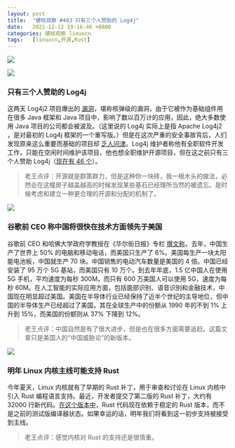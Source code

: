 ```yaml
---
layout: post
title:	"硬核观察 #483 只有三个人赞助的 Log4j"
date:	2021-12-12 19:16:46 +0800 
categories:	硬核观察 linuxcn 
tags:	[linuxcn,开源,Rust]
---
```



![](/Asserts/Images//attachment/album/202112/12/191540s4ik35skp9reni5e.jpg)


![](/Asserts/Images//attachment/album/202112/12/191555cq3iodko3ugfk5pk.jpg)


### 只有三个人赞助的 Log4j


这两天 Log4j2 项目爆出的 [漏洞](https://www.wired.com/story/log4j-flaw-hacking-internet/)，堪称核弹级的漏洞，由于它被作为基础组件用在很多 Java 框架和 Java 项目中，影响了数以百万计的应用，因此，绝大多数使用 Java 项目的公司都会被波及。（这里说的 Log4j 实际上是指 Apache Log4j2 ，是对最初的 Log4j 框架的一个重写版。）但是在这次严重的安全事故背后，人们发现原来这么重要而基础的项目却 [乏人问津](https://christine.website/blog/open-source-broken-2021-12-11)。Log4j 维护者称他有全职软件开发工作，只能在空闲时间维护该项目，他也想全职维护开源项目，但在这之前只有三个人赞助 Log4j（[现在有 46 个](https://github.com/sponsors/rgoers)）。



> 
> 老王点评：开源就是群策群力，但是这种你一块砖，我一根木头的做法，必然会在这幢房子越盖越高的时候发现某些基石已经理所当然的被遗忘。是时候考虑和建立一种更合理的开源和分配的机制了。
> 
> 
> 


![](/Asserts/Images//attachment/album/202112/12/191607sp20eee2efeqtecj.jpg)


### 谷歌前 CEO 称中国将很快在技术方面领先于美国


谷歌前 CEO 和哈佛大学政府学教授在《华尔街日报》专栏 [撰文称](https://www.wsj.com/articles/china-will-soon-lead-the-us-in-tech-global-leader-semiconductors-5g-wireless-green-energy-11638915759)，去年，中国生产了世界上 50% 的电脑和移动电话，而美国只生产了 6%。美国每生产一块太阳能电池板，中国就生产 70 块。中国销售的电动汽车数量是美国的 4 倍。中国已经安装了 95 万个 5G 基站，而美国只有 10 万个。到去年年底，1.5 亿中国人在使用 5G 手机，平均速度为每秒 300M，而只有 600 万美国人可以使用 5G，速度为每秒 60M。在人工智能的实际应用方面，包括面部识别、语音识别和金融技术，中国现在明显超过美国。美国在半导体行业已经保持了近半个世纪的主导地位，但中国的半导体生产已经超过了美国，其在全球生产中的份额从 1990 年的不到 1% 上升到 15%，而美国的份额则从 37% 下降到 12%。



> 
> 老王点评：中国自然是有了很大进步，但是也在很多方面需要追赶。这篇文章只是美国人的“中国威胁论”的新版本。
> 
> 
> 


![](/Asserts/Images//attachment/album/202112/12/191617j3f6hyrjeegfsxwr.jpg)


### 明年 Linux 内核主线可能支持 Rust


今年夏天，Linux 内核就有了早期的 Rust 补丁，用于审查和讨论在 Linux 内核中引入 Rust 编程语言支持。最近，开发者提交了第二版的 Rust 补丁，大约有 32000 行新代码。[在这个版本中](https://www.phoronix.com/scan.php?page=news_item&px=Rust-For-Linux-v2)，Rust 代码现在依赖于稳定的 Rust 版本，而不是之前的测试版编译器状态。如果幸运的话，明年我们将看到这一初步支持被接受到主线。



> 
> 老王点评：感觉内核对 Rust 的支持还是很慎重。
> 
> 
>
